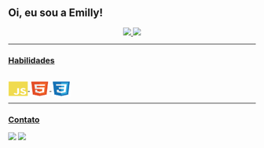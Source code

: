 ## Oi, eu sou a Emilly!

<div align="center">
  <a href="https://github.com/httpsemilly">
  <img width="50%" src="https://github-readme-stats.vercel.app/api?username=httpsemilly&show_icons=true&theme=omni&include_all_commits=true&count_private=true"/>
  <img width="48%" src="https://github-readme-stats.vercel.app/api/top-langs/?username=httpsemilly&layout=compact&langs_count=7&theme=omni"/>
</div>
    
___

  ### Habilidades
  <div style="display: inline_block"><br>
    <img align="center" alt="emilly-js" height="30" width="40" src="https://raw.githubusercontent.com/devicons/devicon/master/icons/javascript/javascript-plain.svg">
    <img align="center" alt="emilly-HTML" height="30" width="40" src="https://raw.githubusercontent.com/devicons/devicon/master/icons/html5/html5-original.svg">
    <img align="center" alt="emilly-CSS" height="30" width="40" src="https://raw.githubusercontent.com/devicons/devicon/master/icons/css3/css3-original.svg">
</div>

___
  
  ### Contato
  <div> 
    <a href="mailto:emilly.mee7@gmail.com"><img src="https://img.shields.io/badge/Gmail-D14836?style=for-the-badge&logo=gmail&logoColor=white" target="_blank"></a>
    <a href="https://www.linkedin.com/in/emillycavalcante" target="_blank"><img src="https://img.shields.io/badge/-LinkedIn-%230077B5?style=for-the-badge&logo=linkedin&logoColor=white" target="_blank"></a>   
  </div>
